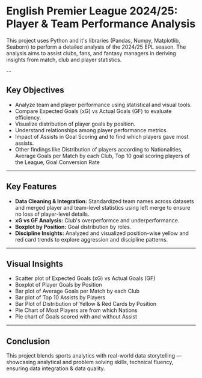 # English Premier League 2024/25: Player & Team Performance Analysis

This project uses Python and it's libraries (Pandas, Numpy, Matplotlib, Seaborn) to perform a detailed analysis of the 2024/25 EPL season. The analysis aims to assist clubs, fans, and fantasy managers in deriving insights from match, club and player statistics.

--

## Key Objectives

- Analyze team and player performance using statistical and visual tools.
- Compare Expected Goals (xG) vs Actual Goals (GF) to evaluate efficiency.
- Visualize distribution of player goals by position.
- Understand relationships among player performance metrics.
- Impact of Assists in Goal Scoring and to find which players gave most assists.
- Other findings like Distribution of players according to Nationalities, Average Goals per Match by each Club, Top 10 goal scoring players of the League, Goal Conversion Rate
  

---

## Key Features

- **Data Cleaning & Integration:** Standardized team names across datasets and merged player and team-level statistics using left merge to ensure no loss of player-level details.
- **xG vs GF Analysis:** Club's overperformce and underperformance.
- **Boxplot by Position:** Goal distribution by roles.
- **Discipline Insights:** Analyzed and visualized position-wise yellow and red card trends to explore aggression and discipline patterns.


---

## Visual Insights

- Scatter plot of Expected Goals (xG) vs Actual Goals (GF)
- Boxplot of Player Goals by Position
- Bar plot of Average Goals per Match by each Club
- Bar plot of Top 10 Assists by Players
- Bar Plot of Distribution of Yellow & Red Cards by Position
- Pie Chart of Most Players are from which Nations
- Pie chart of Goals scored with and without Assist


---

## Conclusion
This project blends sports analytics with real-world data storytelling — showcasing analytical and problem solving skills, technical fluency, ensuring data integration & data quality.
